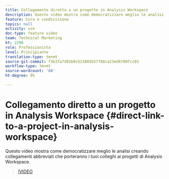 ```yaml
---
title: Collegamento diretto a un progetto in Analysis Workspace
description: Questo video mostra come democratizzare meglio le analisi creando collegamenti abbreviati che porteranno i tuoi colleghi ai progetti di Analysis Workspace.
feature: Cura e condivisione
topics: null
activity: use
doc-type: feature video
team: Technical Marketing
kt: 2296
role: Professionista
level: Principiante
translation-type: tm+mt
source-git-commit: f3b3fa7d91b0cb21005b57768ca23ed6700fcc03
workflow-type: tm+mt
source-wordcount: '68'
ht-degree: 0%

---
```



# Collegamento diretto a un progetto in Analysis Workspace {#direct-link-to-a-project-in-analysis-workspace}

Questo video mostra come democratizzare meglio le analisi creando collegamenti abbreviati che porteranno i tuoi colleghi ai progetti di Analysis Workspace.

>[!VIDEO](https://video.tv.adobe.com/v/24710/?quality=12)
